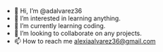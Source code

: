 - 👋 Hi, I’m @adalvarez36
- 👀 I’m interested in learning anything.
- 🌱 I’m currently learning coding.
- 💞️ I’m looking to collaborate on any projects.
- 📫 How to reach me alexiaalvarez36@gmail.com

<!---
adalvarez36/adalvarez36 is a ✨ special ✨ repository because its `README.md` (this file) appears on your GitHub profile.
You can click the Preview link to take a look at your changes.
--->
